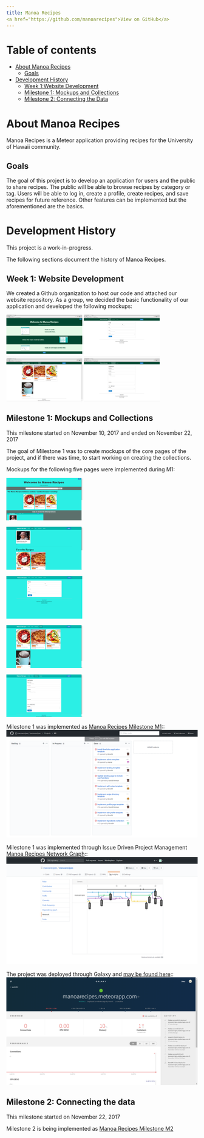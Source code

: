 ```yaml
---
title: Manoa Recipes
<a href="https://github.com/manoarecipes">View on GitHub</a>
---
```



# Table of contents

* [About Manoa Recipes](#about-manoa-recipes)
  * [Goals](#goals)
* [Development History](#development-history)
  * [Week 1:Website Development](#week-1-website-development)
  * [Milestone 1: Mockups and Collections](#milestone-1-mockups-and-collections)
  * [Milestone 2: Connecting the Data](#milestone-2-connecting-the-data)

# About Manoa Recipes

Manoa Recipes is a Meteor application providing recipes for the University of Hawaii community.

## Goals

The goal of this project is to develop an application for users and the public to share recipes. The public will be able to browse recipes by category or tag. Users will be able to log in, create a profile, create recipes, and save recipes for future reference. Other features can be implemented but the aforementioned are the basics.

# Development History

This project is a work-in-progress.

The following sections document the history of Manoa Recipes.

## Week 1: Website Development

We created a Github organization to host our code and attached our website repository. As a group, we decided the basic functionality of our application and developed the following mockups:

<img width="200px" src="images/landing-page.png"/>
<img width="200px" src="images/recipe-profile.png"/>
<img width="200px" src="images/recipe-directory.png"/>
<img width="200px" src="images/create-recipe.png"/>

## Milestone 1: Mockups and Collections

This milestone started on November 10, 2017 and ended on November 22, 2017

The goal of Milestone 1 was to create mockups of the core pages of the project, and if there was time, to start working on creating the collections.

Mockups for the following five pages were implemented during M1:


[<img width="200px" src="images/LandingPage.png"/>](http://manoarecipes.meteorapp.com/)

[<img width="200px" src="images/ProfilePage.png"/>](http://manoarecipes.meteorapp.com/mserai/profile)

[<img width="200px" src="images/EditProfile.png"/>](http://manoarecipes.meteorapp.com/mserai/edit-profile)

[<img width="200px" src="images/RecipeDirectory.png"/>](http://manoarecipes.meteorapp.com/mserai/recipe-directory)

[<img width="200px" src="images/AddRecipe.png"/>](http://manoarecipes.meteorapp.com/mserai/add-recipe)



Milestone 1 was implemented as [Manoa Recipes Milestone M1](https://github.com/manoarecipes/manoarecipes/milestone/1)::
![](images/M1-ThreeColumn.png)

Milestone 1 was implemented through Issue Driven Project Management [Manoa Recipes Network Graph](https://github.com/manoarecipes/manoarecipes/network):: ![](images/Graph.png)

The project was deployed through Galaxy and [may be found here](https://manoarecipes.meteorapp.com):: ![](images/Deployment.png)

## Milestone 2: Connecting the data

This milestone started on November 22, 2017

Milestone 2 is being implemented as [Manoa Recipes Milestone M2](https://github.com/manoarecipes/manoarecipes/milestone/2)
